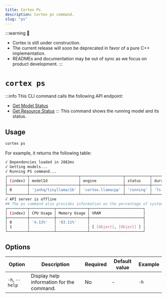 ```yaml
---
title: Cortex Ps
description: Cortex ps command.
slug: "ps"
---
```


:::warning
🚧
- Cortex is still under construction.
- The current release will soon be deprecated in favor of a pure C++ implementation.
- READMEs and documentation may be out of sync as we focus on product development.
:::

# `cortex ps`
:::info
This CLI command calls the following API endpoint:
- [Get Model Status](/api-reference#tag/system/get/v1/system/events/model)
- [Get Resource Status](/api-reference#tag/system/get/v1/system/events/resources)
:::
This command shows the running model and its status.



## Usage

```bash
cortex ps
```

For example, it returns the following table:

```bash
√ Dependencies loaded in 2882ms
√ Getting models...
√ Running PS command...
┌─────────┬──────────────────────┬───────────────────┬───────────┬──────────┬─────┬──────┐
│ (index) │ modelId              │ engine            │ status    │ duration │ ram │ vram │
├─────────┼──────────────────────┼───────────────────┼───────────┼──────────┼─────┼──────┤
│ 0       │ 'janhq/tinyllama/1b' │ 'cortex.llamacpp' │ 'running' │ '7s'     │ '-' │ '-'  │
└─────────┴──────────────────────┴───────────────────┴───────────┴──────────┴─────┴──────┘
√ API server is offline
## The ps command also provides information on the percentage of system resources being used.
┌─────────┬───────────┬──────────────┬────────────────────────┐
│ (index) │ CPU Usage │ Memory Usage │ VRAM                   │
├─────────┼───────────┼──────────────┼────────────────────────┤
│ 0       │ '4.13%'   │ '83.11%'     │                        │
│ 1       │           │              │ [ [Object], [Object] ] │
└─────────┴───────────┴──────────────┴────────────────────────┘
```
## Options

| Option            | Description                                           | Required | Default value | Example     |
|-------------------|-------------------------------------------------------|----------|---------------|-------------|
| `-h`, `--help`      | Display help information for the command.             | No       | -             | `-h`    |